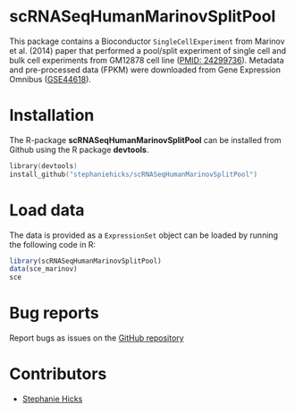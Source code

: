 # scRNASeqHumanMarinovSplitPool

This package contains a Bioconductor 
    `SingleCellExperiment` from Marinov et al. (2014) paper 
    that performed a pool/split experiment of single cell and 
    bulk cell experiments from GM12878 cell line ([PMID: 24299736](https://www.ncbi.nlm.nih.gov/pubmed/24299736)). 
    Metadata and pre-processed data (FPKM) were downloaded
    from Gene Expression Omnibus ([GSE44618](https://www.ncbi.nlm.nih.gov/geo/query/acc.cgi?acc=GSE44618)). 
    
# Installation

The R-package **scRNASeqHumanMarinovSplitPool** can be installed from Github using the R
package **devtools**.
```s
library(devtools)
install_github("stephaniehicks/scRNASeqHumanMarinovSplitPool")
```

# Load data

The data is provided as a `ExpressionSet` object can be loaded 
by running the following code in R: 

```r
library(scRNASeqHumanMarinovSplitPool)
data(sce_marinov)
sce
```

# Bug reports
Report bugs as issues on the [GitHub repository](https://github.com/stephaniehicks/scRNASeqHumanMarinovSplitPool)

# Contributors

* [Stephanie Hicks](https://github.com/stephaniehicks)